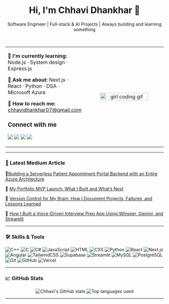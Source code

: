 <!-- Centered Title -->
<h1 align="center">Hi, I'm Chhavi Dhankhar 👋</h1>

<p align="center">Software Engineer | Full-stack & AI Projects | Always building and learning something</p>

<br/>

<table>
<tr>
<td width="50%" valign="top">

<!--🚀 I'm currently working on: [Voice-to-Post Generator](https://github.com/chhavidhankhar/voice-to-post-generator)-->

🌱 **I'm currently learning:** Node.js · System design · Express.js

💬 **Ask me about:** Next.js · React · Python · DSA · Microsoft Azure

📩 **How to reach me:** chhavidhankhar07@gmail.com

### Connect with me  
<a href="https://portfolio-nine-mu-gp7hkjfg80.vercel.app"><img src="https://img.shields.io/badge/Portfolio-000000?style=flat&logo=vercel&logoColor=white"/></a>
<a href="https://x.com/chhavidh07"><img src="https://img.shields.io/badge/Twitter-1DA1F2?style=flat&logo=twitter&logoColor=white"/></a>
<a href="https://www.linkedin.com/in/chhavi-dhankhar-a488a9228/"><img src="https://img.shields.io/badge/LinkedIn-0077B5?style=flat&logo=linkedin&logoColor=white"/></a>
<a href="https://medium.com/@chhavidhankhar07"><img src="https://img.shields.io/badge/Medium-12100E?style=flat&logo=medium&logoColor=white"/></a>

</td>

<td width="50%" align="center">
  
<!-- Girl coding animation -->
<img src="https://camo.githubusercontent.com/a69ef1e4a173201181c22ac940c8b17935229d4d45ac5276631cbf4ba3d21db4/68747470733a2f2f6d69722d73332d63646e2d63662e626568616e63652e6e65742f70726f6a6563745f6d6f64756c65732f646973702f3630313031343131363737303437352e363036386265666634363430612e676966" width="80%" alt="girl coding gif" />

</td>
</tr>
</table>

---

### 📝 Latest Medium Article
<!-- Replace with your actual Medium RSS feed link -->
<!-- You can use https://github.com/marketplace/actions/medium-article-to-readme to automate -->
📖[Building a Serverless Patient Appointment Portal Backend with an Entire Azure Architecture](https://medium.com/gitconnected/building-a-serverless-patient-appointment-portal-backend-with-entire-azure-architecture-9367d1b28d06)

📖 [My Portfolio MVP Launch: What I Built and What’s Next](https://medium.com/@chhavidhankhar07/my-portfolio-mvp-what-i-built-and-whats-next-89dfe1b37d7f)

📖 [Version Control for My Brain: How I Document Projects, Failures, and Lessons Learned](https://medium.com/gitconnected/version-control-for-my-brain-how-i-document-projects-failures-and-lessons-learned-c3871355fad7)

📖 [How I Built a Voice-Driven Interview Prep App Using Whisper, Gemini, and Streamlit](https://medium.com/@chhavidhankhar07/how-i-built-a-voice-driven-interview-prep-app-using-whisper-gemini-and-streamlit-fcfdfc8ebfe8)

---

### 🛠 Skills & Tools


![C++](https://img.shields.io/badge/C++-00599C?style=flat&logo=c%2B%2B&logoColor=white)
![C](https://img.shields.io/badge/C-00599C?style=flat&logo=c&logoColor=white)
![C#](https://img.shields.io/badge/C%23-239120?style=flat&logo=c-sharp&logoColor=white)
![JavaScript](https://img.shields.io/badge/JavaScript-F7DF1E?style=flat&logo=javascript&logoColor=black)
![HTML](https://img.shields.io/badge/HTML5-E34F26?style=flat&logo=html5&logoColor=white)
![CSS](https://img.shields.io/badge/CSS3-1572B6?style=flat&logo=css3&logoColor=white)
![Python](https://img.shields.io/badge/Python-3776AB?style=flat&logo=python&logoColor=white)
![React](https://img.shields.io/badge/React-20232A?style=flat&logo=react&logoColor=61DAFB)
![Next.js](https://img.shields.io/badge/Next.js-000000?style=flat&logo=nextdotjs&logoColor=white)
![Angular](https://img.shields.io/badge/Angular-DD0031?style=flat&logo=angular&logoColor=white)
![TailwindCSS](https://img.shields.io/badge/TailwindCSS-38B2AC?style=flat&logo=tailwind-css&logoColor=white)
![Supabase](https://img.shields.io/badge/Supabase-3ECF8E?style=flat&logo=supabase&logoColor=white)
![Streamlit](https://img.shields.io/badge/Streamlit-FF4B4B?style=flat&logo=streamlit&logoColor=white)
![MySQL](https://img.shields.io/badge/MySQL-4479A1?style=flat&logo=mysql&logoColor=white)
![PostgreSQL](https://img.shields.io/badge/PostgreSQL-336791?style=flat&logo=postgresql&logoColor=white)
![Git](https://img.shields.io/badge/Git-F05032?style=flat&logo=git&logoColor=white)
![GitHub](https://img.shields.io/badge/GitHub-181717?style=flat&logo=github&logoColor=white)
![Vercel](https://img.shields.io/badge/Vercel-000000?style=flat&logo=vercel&logoColor=white)


---

### 📈 GitHub Stats

<p align="center">
  <img src="https://github-readme-stats.vercel.app/api?username=Chdh11&show_icons=true&theme=radical" alt="Chhavi's GitHub stats" />
  <img src="https://github-readme-stats.vercel.app/api/top-langs/?username=Chdh11&layout=compact&theme=radical" alt="Top languages used" />
</p>

---

